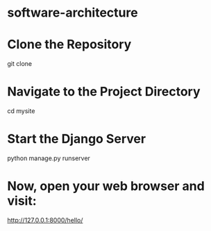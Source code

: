 # software-architecture
# Clone the Repository
git clone <your-repo-url>

# Navigate to the Project Directory
cd mysite

# Start the Django Server
python manage.py runserver

# Now, open your web browser and visit:
http://127.0.0.1:8000/hello/
